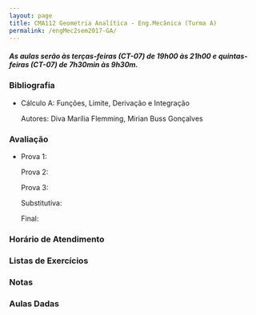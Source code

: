 ```yaml
---
layout: page
title: CMA112 Geometria Analítica - Eng.Mecânica (Turma A)
permalink: /engMec2sem2017-GA/
---
```


<h5>As aulas serão às terças-feiras (CT-07) de 19h00 às 21h00 e quintas-feiras (CT-07) de 7h30min às 9h30m.</h5>


<h3>Bibliografia</h3>

- Cálculo A: Funções, Limite, Derivação e Integração 
	
  Autores: Diva Marília Flemming, Mirian Buss Gonçalves

<h3>Avaliação</h3>

- Prova 1: 
  
  Prova 2: 
  
  Prova 3:
  
  Substitutiva:
  
  Final:

<h3>Horário de Atendimento</h3>

<h3>Listas de Exercícios</h3>

<h3>Notas</h3>

<h3>Aulas Dadas</h3>
